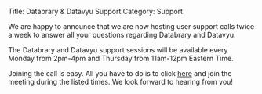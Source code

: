 Title: Databrary & Datavyu Support
Category: Support

We are happy to announce that we are now hosting user support calls twice a week to answer all your questions regarding Databrary and Datavyu. 

The Databrary and Datavyu support sessions will be available every Monday from 2pm-4pm and Thursday from 11am-12pm Eastern Time.

Joining the call is easy. All you have to do is to click [here](https://bluejeans.com/databrary/) and join the meeting during the listed times. We look forward to hearing from you!
